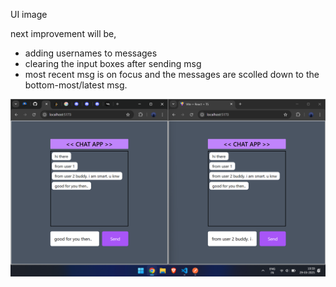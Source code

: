 UI image 

next improvement will be, 
- adding usernames to messages
- clearing the input boxes after sending msg
- most recent msg is on focus and the messages are scolled down to the bottom-most/latest msg.

![alt text](image.png)